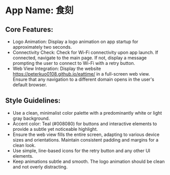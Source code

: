 # **App Name**: 食刻

## Core Features:

- Logo Animation: Display a logo animation on app startup for approximately two seconds.
- Connectivity Check: Check for Wi-Fi connectivity upon app launch. If connected, navigate to the main page. If not, display a message prompting the user to connect to Wi-Fi with a retry button.
- Web View Integration: Display the website https://peterkuo0108.github.io/eattime/ in a full-screen web view. Ensure that any navigation to a different domain opens in the user's default browser.

## Style Guidelines:

- Use a clean, minimalist color palette with a predominantly white or light gray background.
- Accent color: Teal (#008080) for buttons and interactive elements to provide a subtle yet noticeable highlight.
- Ensure the web view fills the entire screen, adapting to various device sizes and orientations. Maintain consistent padding and margins for a clean look.
- Use simple, line-based icons for the retry button and any other UI elements.
- Keep animations subtle and smooth. The logo animation should be clean and not overly distracting.